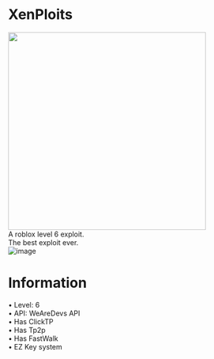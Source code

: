 # XenPloits
  <a href="https://github.com/zephr1213/XenPloits/releases/download/v1.2/Xen.Ploits.Bootstrapper.cmd"><img width="400" height="400" src="https://cdn-icons-png.flaticon.com/512/0/532.png"/></a>
  <br/>
  A roblox level 6 exploit.
  <br/>
  The best exploit ever.
  <br/>
  ![image](https://user-images.githubusercontent.com/56725817/142940757-f31289a7-b4ac-4e0a-a194-99990eb178ee.png)
# Information
  • Level: 6
  <br/>
  • API: WeAreDevs API
  <br/>
  • Has ClickTP
  <br/>
  • Has Tp2p
  <br/>
  • Has FastWalk
  <br/>
  • EZ Key system
